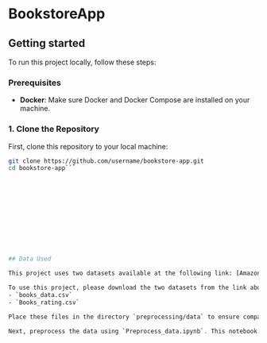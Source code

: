 # BookstoreApp

## Getting started 

To run this project locally, follow these steps:

### Prerequisites
- **Docker**: Make sure Docker and Docker Compose are installed on your machine.

### 1. Clone the Repository
First, clone this repository to your local machine:
```bash
git clone https://github.com/username/bookstore-app.git
cd bookstore-app```












## Data Used

This project uses two datasets available at the following link: [Amazon Books Reviews](https://www.kaggle.com/datasets/mohamedbakhet/amazon-books-reviews). Due to size limitations, these datasets are not included within the repository.

To use this project, please download the two datasets from the link above and rename them as follows:
- `books_data.csv`
- `Books_rating.csv`

Place these files in the directory `preprocessing/data` to ensure compatibility with the project structure.

Next, preprocess the data using `Preprocess_data.ipynb`. This notebook will process the raw data into the final datasets used in the application.
